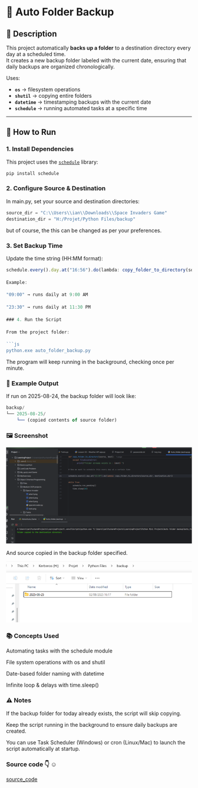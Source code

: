 # 💾 Auto Folder Backup

## 📌 Description
This project automatically **backs up a folder** to a destination directory every day at a scheduled time.  
It creates a new backup folder labeled with the current date, ensuring that daily backups are organized chronologically.  

Uses:
- **`os`** → filesystem operations  
- **`shutil`** → copying entire folders  
- **`datetime`** → timestamping backups with the current date  
- **`schedule`** → running automated tasks at a specific time  

---

## 🚀 How to Run

### 1. Install Dependencies
This project uses the [`schedule`](https://pypi.org/project/schedule/) library:
```js
pip install schedule

```


### 2. Configure Source & Destination

In main.py, set your source and destination directories:

```js
source_dir = "C:\\Users\\ian\\Downloads\\Space Invaders Game"
destination_dir = "H:/Projet/Python Files/backup"
```
but of course, the this can be changed as per your preferences.

### 3. Set Backup Time

Update the time string (HH:MM format):

```js
schedule.every().day.at("16:56").do(lambda: copy_folder_to_directory(source_dir, destination_dir))

Example:

"09:00" → runs daily at 9:00 AM

"23:30" → runs daily at 11:30 PM

### 4. Run the Script

From the project folder:

```js
python.exe auto_folder_backup.py
```

The program will keep running in the background, checking once per minute.

### 📂 Example Output

If run on 2025-08-24, the backup folder will look like:

```js
backup/
└── 2025-08-25/
    └── (copied contents of source folder)
```
### 🖼️ Screenshot
<p align="center">

![image alt](https://github.com/kodjoballo/auto_folder_backup/blob/main/auto_folder_backup_1.png?raw=true)

</p>

And source copied in the backup folder specified.

<p align="center">

![image alt](https://github.com/kodjoballo/auto_folder_backup/blob/main/auto_folder_backup_2.png?raw=true)

</p>

### 📚 Concepts Used

Automating tasks with the schedule module

File system operations with os and shutil

Date-based folder naming with datetime

Infinite loop & delays with time.sleep()


### ⚠️ Notes

If the backup folder for today already exists, the script will skip copying.

Keep the script running in the background to ensure daily backups are created.

You can use Task Scheduler (Windows) or cron (Linux/Mac) to launch the script automatically at startup.

### Source code 👇 ☺️

[source_code](https://github.com/kodjoballo/auto_folder_backup/blob/main/auto_folder_backup.py)

